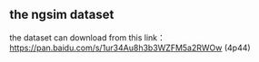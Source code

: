 
## the ngsim dataset
the dataset can download from this 
link：https://pan.baidu.com/s/1ur34Au8h3b3WZFM5a2RWOw (4p44) 

